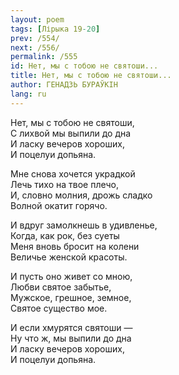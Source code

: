 ```yaml
---
layout: poem
tags: [Лірыка 19-20]
prev: /554/
next: /556/
permalink: /555
id: Нет, мы с тобою не святоши...
title: Нет, мы с тобою не святоши...
author: ГЕНАДЗЬ БУРАЎКІН
lang: ru
---
```



Нет, мы с тобою не святоши,  
С лихвой мы выпили до дна  
И ласку вечеров хороших,  
И поцелуи допьяна.  

Мне снова хочется украдкой  
Лечь тихо на твое плечо,  
И, словно молния, дрожь сладко  
Волной окатит горячо.  

И вдруг замолкнешь в удивленье,  
Когда, как рок, без суеты  
Меня вновь бросит на колени  
Величье женской красоты.  

И пусть оно живет со мною,  
Любви святое забытье,  
Мужское, грешное, земное,  
Святое существо мое.  

И если хмурятся святоши —  
Ну что ж, мы выпили до дна  
И ласку вечеров хороших,  
И поцелуи допьяна.  
